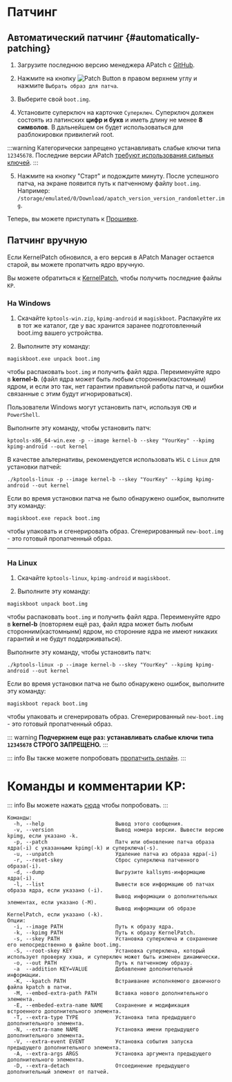 # Патчинг

## Автоматический патчинг {#automatically-patching}

1. Загрузите последнюю версию менеджера APatch с [GitHub](https://github.com/bmax121/APatch/releases).

2. Нажмите на кнопку ![Patch Button](/PButton.png) в правом верхнем углу и нажмите `Выбрать образ для патча`.

3. Выберите свой `boot.img`.

4. Установите суперключ на карточке `Суперключ`. Суперключ должен состоять из латинских **цифр и букв** и иметь длину не менее **8 символов**. В дальнейшем он будет использоваться для разблокировки привилегий root.

:::warning
Категорически запрещено устанавливать слабые ключи типа `12345678`. Последние версии APatch [требуют использования сильных ключей](/ru/warn).
:::

5. Нажмите на кнопку "Старт" и подождите минуту. После успешного патча, на экране появится путь к патченному файлу `boot.img`. Например: `/storage/emulated/0/Download/apatch_version_version_randomletter.img`.

Теперь, вы можете приступать к [Прошивке](/ru/flash).

## Патчинг вручную

Если KernelPatch обновился, а его версия в APatch Manager остается старой, вы можете пропатчить ядро вручную.

Вы можете обратиться к [KernelPatch](https://github.com/bmax121/KernelPatch/releases), чтобы получить последние файлы `KP`.

### На Windows

1. Скачайте `kptools-win.zip`, `kpimg-android` и `magiskboot`. Распакуйте их в тот же каталог, где у вас хранится заранее подготовленный boot.img вашего устройства.

2. Выполните эту команду:

```
magiskboot.exe unpack boot.img
```

чтобы распаковать `boot.img` и получить файл ядра. Переименуйте ядро в **kernel-b**. (файл ядра может быть любым сторонним(кастомным) ядром, и если это так, нет гарантии правильной работы патча, и ошибки связанные с этим будут игнорироваться).

Пользователи Windows могут установить патч, используя `CMD` и `PowerShell`.

Выполните эту команду, чтобы установить патч:

```
kptools-x86_64-win.exe -p --image kernel-b --skey "YourKey" --kpimg kpimg-android --out kernel
```

В качестве альтернативы, рекомендуется использовать `WSL` с `Linux` для установки патчей:

```
./kptools-linux -p --image kernel-b --skey "YourKey" --kpimg kpimg-android --out kernel
```

Если во время установки патча не было обнаружено ошибок, выполните эту команду:

```
magiskboot.exe repack boot.img
```

чтобы упаковать и сгенерировать образ. Сгенерированный `new-boot.img` - это готовый пропатченный образ.

---

### На Linux

1. Скачайте `kptools-linux`, `kpimg-android` и `magiskboot`.

2. Выполните эту команду:

```
magiskboot unpack boot.img
```

чтобы распаковать `boot.img` и получить файл ядра. Переименуйте ядро в **kernel-b** (повторяем ещё раз, файл ядра может быть любым сторонним(кастомнынм) ядром, но сторонние ядра не имеют никаких гарантий и не будут поддерживаться).

Выполните эту команду, чтобы установить патч:

```
./kptools-linux -p --image kernel-b --skey "YourKey" --kpimg kpimg-android --out kernel
```

Если во время установки патча не было обнаружено ошибок, выполните эту команду:

```
magiskboot repack boot.img
```

чтобы упаковать и сгенерировать образ. Сгенерированный `new-boot.img` - это готовый пропатченный образ.

::: warning
**Подчеркнем еще раз: устанавливать слабые ключи типа `12345678` СТРОГО ЗАПРЕЩЕНО.**
:::

::: info
Вы также можете попробовать [пропатчить онлайн](https://kernelpatch-on-web.pages.dev/).
:::

# Команды и комментарии KP:

::: info
Вы можете нажать [сюда](https://exame.apatch.top/) чтобы попробовать.
:::

```
Команды:
  -h, --help                       Вывод этого сообщения.
  -v, --version                    Вывод номера версии. Вывести версию kpimg, если указано -k.
  -p, --patch                      Патч или обновление патча образа ядра(-i) с указанными kpimg(-k) и суперключа(-s).
  -u, --unpatch                    Удаление патча из образа ядра(-i)
  -r, --reset-skey                 Сброс суперключа патченного образа(-i).
  -d, --dump                       Выгрузите kallsyms-информацию ядра(-i).
  -l, --list                       Вывести всю информацию об патчах образа ядра, если указано (-i).
                                   Вывод информации о дополнительных элементах, если указано (-M).
                                   Вывод информации об образе KernelPatch, если указано (-k).
Опции:
  -i, --image PATH                 Путь к образу ядра.
  -k, --kpimg PATH                 Путь к образу KernelPatch.
  -s, --skey PATH                  Установка суперключа и сохранение его непосредственно в файле boot.img.
  -S, --root-skey KEY              Установка суперключа, который использует проверку хэша, и суперключ может быть изменен динамически.
  -o, --out PATH                   Путь к патченному образу.
  -a  --addition KEY=VALUE         Добавление дополнительной информации.
  -K, --kpatch PATH                Встраивание исполняемого двоичного файла kpatch в патчи.
  -M, --embed-extra-path PATH      Вставка нового дополнительного элемента.
  -E, --embeded-extra-name NAME    Сохранение и модификация встроенного дополнительного элемента.
  -T, --extra-type TYPE            Установка типа предыдущего дополнительного элемента.
  -N, --extra-name NAME            Установка имени предыдущего дополнительного элемента.
  -V, --extra-event EVENT          Установка события запуска предыдущего дополнительного элемента.
  -A, --extra-args ARGS            Установка аргумента предыдущего дополнительного элемента.
  -D, --extra-detach               Отсоединение предыдущего дополнительный элемент от патчей.
```

